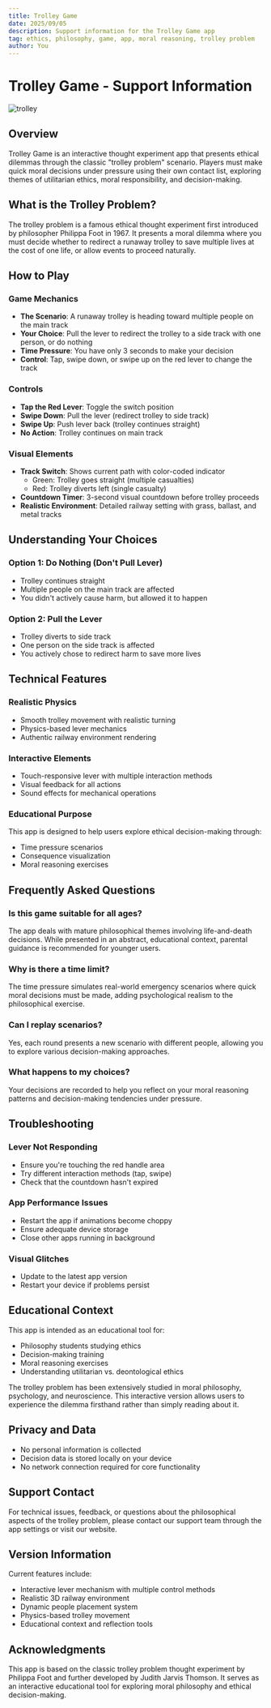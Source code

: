 ```yaml
---
title: Trolley Game
date: 2025/09/05
description: Support information for the Trolley Game app
tag: ethics, philosophy, game, app, moral reasoning, trolley problem
author: You
---
```



# Trolley Game - Support Information

![trolley](/images/trolley.jpg)

## Overview

Trolley Game is an interactive thought experiment app that presents ethical dilemmas through the classic "trolley problem" scenario. Players must make quick moral decisions under pressure using their own contact list, exploring themes of utilitarian ethics, moral responsibility, and decision-making.

## What is the Trolley Problem?

The trolley problem is a famous ethical thought experiment first introduced by philosopher Philippa Foot in 1967. It presents a moral dilemma where you must decide whether to redirect a runaway trolley to save multiple lives at the cost of one life, or allow events to proceed naturally.

## How to Play

### Game Mechanics
- **The Scenario**: A runaway trolley is heading toward multiple people on the main track
- **Your Choice**: Pull the lever to redirect the trolley to a side track with one person, or do nothing
- **Time Pressure**: You have only 3 seconds to make your decision
- **Control**: Tap, swipe down, or swipe up on the red lever to change the track

### Controls
- **Tap the Red Lever**: Toggle the switch position
- **Swipe Down**: Pull the lever (redirect trolley to side track)
- **Swipe Up**: Push lever back (trolley continues straight)
- **No Action**: Trolley continues on main track

### Visual Elements
- **Track Switch**: Shows current path with color-coded indicator
    - Green: Trolley goes straight (multiple casualties)
    - Red: Trolley diverts left (single casualty)
- **Countdown Timer**: 3-second visual countdown before trolley proceeds
- **Realistic Environment**: Detailed railway setting with grass, ballast, and metal tracks

## Understanding Your Choices

### Option 1: Do Nothing (Don't Pull Lever)
- Trolley continues straight
- Multiple people on the main track are affected
- You didn't actively cause harm, but allowed it to happen

### Option 2: Pull the Lever
- Trolley diverts to side track
- One person on the side track is affected
- You actively chose to redirect harm to save more lives

## Technical Features

### Realistic Physics
- Smooth trolley movement with realistic turning
- Physics-based lever mechanics
- Authentic railway environment rendering

### Interactive Elements
- Touch-responsive lever with multiple interaction methods
- Visual feedback for all actions
- Sound effects for mechanical operations

### Educational Purpose
This app is designed to help users explore ethical decision-making through:
- Time pressure scenarios
- Consequence visualization
- Moral reasoning exercises

## Frequently Asked Questions

### Is this game suitable for all ages?
The app deals with mature philosophical themes involving life-and-death decisions. While presented in an abstract, educational context, parental guidance is recommended for younger users.

### Why is there a time limit?
The time pressure simulates real-world emergency scenarios where quick moral decisions must be made, adding psychological realism to the philosophical exercise.

### Can I replay scenarios?
Yes, each round presents a new scenario with different people, allowing you to explore various decision-making approaches.

### What happens to my choices?
Your decisions are recorded to help you reflect on your moral reasoning patterns and decision-making tendencies under pressure.

## Troubleshooting

### Lever Not Responding
- Ensure you're touching the red handle area
- Try different interaction methods (tap, swipe)
- Check that the countdown hasn't expired

### App Performance Issues
- Restart the app if animations become choppy
- Ensure adequate device storage
- Close other apps running in background

### Visual Glitches
- Update to the latest app version
- Restart your device if problems persist

## Educational Context

This app is intended as an educational tool for:
- Philosophy students studying ethics
- Decision-making training
- Moral reasoning exercises
- Understanding utilitarian vs. deontological ethics

The trolley problem has been extensively studied in moral philosophy, psychology, and neuroscience. This interactive version allows users to experience the dilemma firsthand rather than simply reading about it.

## Privacy and Data

- No personal information is collected
- Decision data is stored locally on your device
- No network connection required for core functionality

## Support Contact

For technical issues, feedback, or questions about the philosophical aspects of the trolley problem, please contact our support team through the app settings or visit our website.

## Version Information

Current features include:
- Interactive lever mechanism with multiple control methods
- Realistic 3D railway environment
- Dynamic people placement system
- Physics-based trolley movement
- Educational context and reflection tools

## Acknowledgments

This app is based on the classic trolley problem thought experiment by Philippa Foot and further developed by Judith Jarvis Thomson. It serves as an interactive educational tool for exploring moral philosophy and ethical decision-making.

